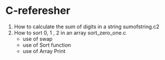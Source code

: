 # C-referesher

1) How to calculate the sum of digits in a string 	sumofstring.c2
2) How to sort 0, 1 , 2 in an array sort_zero_one.c
	- use of swap
	- use of Sort function
	- use of Array Print
